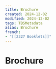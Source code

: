 ```yaml
---
title: Brochure
created: 2024-12-02
modified: 2024-12-02
tags: TBSMetadata
alias: Brochure
french:
- "[[2327 Booklets]]"
---
```

# Brochure
